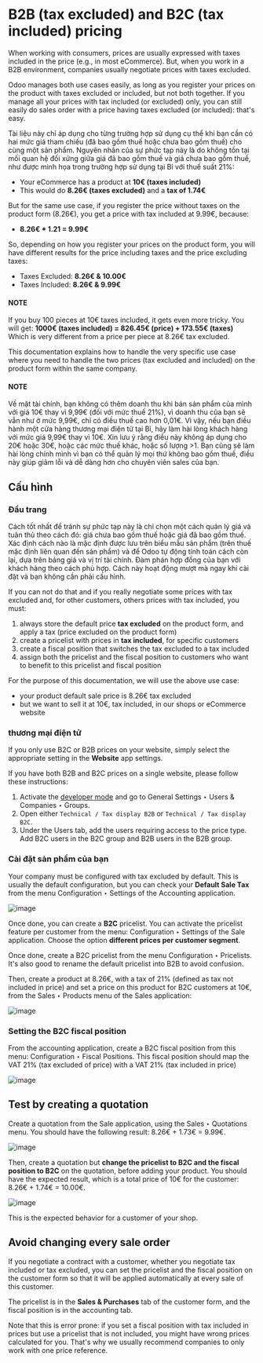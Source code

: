 # B2B (tax excluded) and B2C (tax included) pricing

When working with consumers, prices are usually expressed with taxes
included in the price (e.g., in most eCommerce). But, when you work in a
B2B environment, companies usually negotiate prices with taxes excluded.

Odoo manages both use cases easily, as long as you register your prices
on the product with taxes excluded or included, but not both together.
If you manage all your prices with tax included (or excluded) only, you
can still easily do sales order with a price having taxes excluded (or
included): that's easy.

Tài liệu này chỉ áp dụng cho từng trường hợp sử dụng cụ thể khi bạn cần có hai mức giá tham chiếu (đã bao gồm thuế hoặc chưa bao gồm thuế) cho cùng một sản phẩm. Nguyên nhân của sự phức tạp này là do không tồn tại mối quan hệ đối xứng giữa giá đã bao gồm thuế và giá chưa bao gồm thuế, như được minh họa trong trường hợp sử dụng tại Bỉ với thuế suất 21%:

- Your eCommerce has a product at **10€ (taxes included)**
- This would do **8.26€ (taxes excluded)** and a **tax of 1.74€**

But for the same use case, if you register the price without taxes on
the product form (8.26€), you get a price with tax included at 9.99€,
because:

- **8.26€ \* 1.21 = 9.99€**

So, depending on how you register your prices on the product form, you
will have different results for the price including taxes and the price
excluding taxes:

- Taxes Excluded: **8.26€ & 10.00€**
- Taxes Included: **8.26€ & 9.99€**

#### NOTE
If you buy 100 pieces at 10€ taxes included, it gets even more
tricky. You will get: **1000€ (taxes included) = 826.45€ (price) +
173.55€ (taxes)** Which is very different from a price per piece at
8.26€ tax excluded.

This documentation explains how to handle the very specific use case
where you need to handle the two prices (tax excluded and included) on
the product form within the same company.

#### NOTE
Về mặt tài chính, bạn không có thêm doanh thu khi bán sản phẩm của mình với giá 10€ thay vì 9,99€ (đối với mức thuế 21%), vì doanh thu của bạn sẽ vẫn như ở mức 9,99€, chỉ có điều thuế cao hơn 0,01€. Vì vậy, nếu bạn điều hành một cửa hàng thương mại điện tử tại Bỉ, hãy làm hài lòng khách hàng với mức giá 9,99€ thay vì 10€. Xin lưu ý rằng điều này không áp dụng cho 20€ hoặc 30€, hoặc các mức thuế khác, hoặc số lượng >1. Bạn cũng sẽ làm hài lòng chính mình vì bạn có thể quản lý mọi thứ không bao gồm thuế, điều này giúp giảm lỗi và dễ dàng hơn cho chuyên viên sales của bạn.

## Cấu hình

### Đầu trang

Cách tốt nhất để tránh sự phức tạp này là chỉ chọn một cách quản lý giá và tuân thủ theo cách đó: giá chưa bao gồm thuế hoặc giá đã bao gồm thuế. Xác định cách nào là mặc định được lưu trên biểu mẫu sản phẩm (trên thuế mặc định liên quan đến sản phẩm) và để Odoo tự động tính toán cách còn lại, dựa trên bảng giá và vị trí tài chính. Đàm phán hợp đồng của bạn với khách hàng theo cách phù hợp. Cách này hoạt động mượt mà ngay khi cài đặt và bạn không cần phải cấu hình.

If you can not do that and if you really negotiate some prices with tax
excluded and, for other customers, others prices with tax included, you
must:

1. always store the default price **tax excluded** on the product form, and
   apply a tax (price excluded on the product form)
2. create a pricelist with prices in **tax included**, for specific
   customers
3. create a fiscal position that switches the tax excluded to a tax
   included
4. assign both the pricelist and the fiscal position to customers who
   want to benefit to this pricelist and fiscal position

For the purpose of this documentation, we will use the above use case:

- your product default sale price is 8.26€ tax excluded
- but we want to sell it at 10€, tax included, in our shops or
  eCommerce website

<a id="b2b-b2c-ecommerce"></a>

### thương mại điện tử

If you only use B2C or B2B prices on your website, simply select the appropriate setting in the
**Website** app settings.

If you have both B2B and B2C prices on a single website, please follow these instructions:

1. Activate the [developer mode](../../../general/developer_mode.md#developer-mode) and go to General Settings
   ‣ Users & Companies ‣ Groups.
2. Open either `Technical / Tax display B2B` or `Technical / Tax display B2C`.
3. Under the Users tab, add the users requiring access to the price type. Add B2C users
   in the B2C group and B2B users in the B2B group.

### Cài đặt sản phẩm của bạn

Your company must be configured with tax excluded by default. This is
usually the default configuration, but you can check your **Default Sale
Tax** from the menu Configuration ‣ Settings
of the Accounting application.

![image](../../../../_images/price_B2C_B2B01.png)

Once done, you can create a **B2C** pricelist. You can activate the
pricelist feature per customer from the menu:
Configuration ‣ Settings of the Sale application.
Choose the option **different prices per customer segment**.

Once done, create a B2C pricelist from the menu
Configuration ‣ Pricelists.
It's also good to rename the default pricelist into B2B to avoid confusion.

Then, create a product at 8.26€, with a tax of 21% (defined as tax not
included in price) and set a price on this product for B2C customers at
10€, from the Sales ‣ Products
menu of the Sales application:

![image](../../../../_images/price_B2C_B2B02.png)

### Setting the B2C fiscal position

From the accounting application, create a B2C fiscal position from this
menu: Configuration ‣ Fiscal Positions.
This fiscal position should map the VAT 21% (tax excluded of price)
with a VAT 21% (tax included in price)

![image](../../../../_images/price_B2C_B2B03.png)

## Test by creating a quotation

Create a quotation from the Sale application, using the
Sales ‣ Quotations menu. You should have the
following result: 8.26€ + 1.73€ = 9.99€.

![image](../../../../_images/price_B2C_B2B04.png)

Then, create a quotation but **change the pricelist to B2C and the
fiscal position to B2C** on the quotation, before adding your product.
You should have the expected result, which is a total price of 10€ for
the customer: 8.26€ + 1.74€ = 10.00€.

![image](../../../../_images/price_B2C_B2B05.png)

This is the expected behavior for a customer of your shop.

## Avoid changing every sale order

If you negotiate a contract with a customer, whether you negotiate tax
included or tax excluded, you can set the pricelist and the fiscal
position on the customer form so that it will be applied automatically
at every sale of this customer.

The pricelist is in the **Sales & Purchases** tab of the customer form,
and the fiscal position is in the accounting tab.

Note that this is error prone: if you set a fiscal position with tax
included in prices but use a pricelist that is not included, you might
have wrong prices calculated for you. That's why we usually recommend
companies to only work with one price reference.
